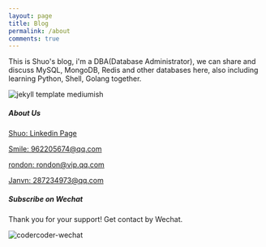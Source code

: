 ```yaml
---
layout: page
title: Blog
permalink: /about
comments: true
---
```


<div class="row justify-content-between">
<div class="col-md-8 pr-5">

<p>This is Shuo's blog, i'm a DBA(Database Administrator), we can share and discuss MySQL, MongoDB, Redis and other databases here, also including learning Python, Shell, Golang together.</p>

<p class="mb-5"><img class="shadow-lg" src="{{site.baseurl}}/assets/images/codercoder-template.png" alt="jekyll template mediumish" /></p>
<!-- <h4>Documentation</h4> -->

<!-- <p>Please, read the docs <a href="https://bootstrapstarter.com/bootstrap-templates/template-mediumish-bootstrap-jekyll/">here</a>.</p> -->

<!-- <h4>Questions or bug reports?</h4> -->

<!-- <p>Head over to our <a href="http://codercoder.cn">Github repository</a>!</p> -->

</div>

<div class="col-md-4">

<div class="sticky-top sticky-top-80">
<h5>About Us</h5>

<p><a href="https://www.linkedin.com/in/shuo-wang-b4557b102/">Shuo: Linkedin Page</a></p>

<p><a href="mailto:962205674@qq.com">Smile: 962205674@qq.com</a></p>

<p><a href="mailto:rondon@vip.qq.com">rondon: rondon@vip.qq.com</a></p>

<p><a href="mailto:287234973@qq.com">Janvn: 287234973@qq.com</a></p>


<h5>Subscribe on Wechat</h5>

<p>Thank you for your support! Get contact by Wechat. </p>

<p class="mb-5"><img class="shadow-lg" src="{{site.baseurl}}/assets/images/codercoder-wechat.jpeg" alt="codercoder-wechat" /></p>
</div>
</div>
</div>
